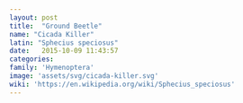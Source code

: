 ```yaml
---
layout: post
title:  "Ground Beetle"
name: "Cicada Killer"
latin: "Sphecius speciosus"
date:   2015-10-09 11:43:57
categories: 
family: 'Hymenoptera'
image: 'assets/svg/cicada-killer.svg'
wiki: 'https://en.wikipedia.org/wiki/Sphecius_speciosus'
---
```

